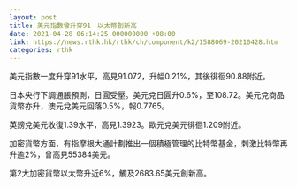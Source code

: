 ```yaml
---
layout: post
title: 美元指數曾升穿91　以太幣創新高
date: 2021-04-28 06:14:25.000000000 +08:00
link: https://news.rthk.hk/rthk/ch/component/k2/1588069-20210428.htm
categories: rthk
---
```


美元指數一度升穿91水平，高見91.072，升幅0.21%，其後徘徊90.88附近。

日本央行下調通脹預測，日圓受壓。美元兌日圓升0.6%，至108.72。美元兌商品貨幣亦升，澳元兌美元回落0.5%，報0.7765。

英鎊兌美元收復1.39水平，高見1.3923。歐元兌美元徘徊1.209附近。

加密貨幣方面，有指摩根大通計劃推出一個積極管理的比特幣基金，刺激比特幣再升逾2%，曾高見55384美元。

第2大加密貨幣以太幣升近6%，觸及2683.65美元創新高。
